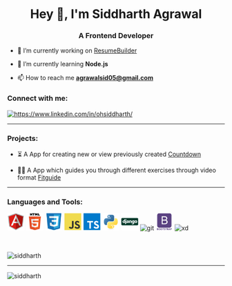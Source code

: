 <h1 align="center">Hey 👋, I'm Siddharth Agrawal</h1>
<h3 align="center">A Frontend Developer</h3>

- 🔭 I’m currently working on [ResumeBuilder](https://github.com/siddharth0-0/resume-build)

- 🌱 I’m currently learning **Node.js**

- 📫 How to reach me **agrawalsid05@gmail.com**

<h3 align="left">Connect with me:</h3>
<a href="https://www.linkedin.com/in/ohsiddharth" target="blank"><img align="center" src="https://raw.githubusercontent.com/rahuldkjain/github-profile-readme-generator/master/src/images/icons/Social/linked-in-alt.svg" alt="https://www.linkedin.com/in/ohsiddharth/" height="30" width="40" /></a>
<hr>

<h3 align="left">Projects:</h3>

- ⏳ A App for creating new or view previously created [Countdown](https://tender-mccarthy-ba980c.netlify.app/)

- 🧘🧘‍ A App which guides you through different exercises through video format [Fitguide](https://pensive-leavitt-0fd945.netlify.app/)
<hr>

<h3 align="left">Languages and Tools:</h3>

<p align="left">
	<img src="https://raw.githubusercontent.com/devicons/devicon/master/icons/angularjs/angularjs-original.svg" alt="Angular" width="40" height="40"/>
 	<img src="https://raw.githubusercontent.com/devicons/devicon/master/icons/html5/html5-original-wordmark.svg" alt="html5" width="40" height="40"/>
	<img src="https://raw.githubusercontent.com/devicons/devicon/master/icons/css3/css3-original.svg" alt="css3" width="40" height="40"/>
 	<img src="https://raw.githubusercontent.com/devicons/devicon/master/icons/javascript/javascript-original.svg" alt="javascript" width="40" height="40"/>
	<img src="https://raw.githubusercontent.com/devicons/devicon/master/icons/typescript/typescript-plain.svg" alt="ts" width="40" height="40"/>
	<img src="https://raw.githubusercontent.com/devicons/devicon/master/icons/python/python-original.svg" alt="python" width="40" height="40"/>
	<img src="https://raw.githubusercontent.com/devicons/devicon/master/icons/django/django-plain.svg" alt="Django" width="40" height="40"/> 
	<img src="https://www.vectorlogo.zone/logos/git-scm/git-scm-icon.svg" alt="git" width="40" height="40"/>
	<img src="https://raw.githubusercontent.com/devicons/devicon/master/icons/bootstrap/bootstrap-plain-wordmark.svg" alt="bootstrap" width="40" height="40"/>
	<img src="https://cdn.worldvectorlogo.com/logos/adobe-xd.svg" alt="xd" width="40" height="40"/>
</p>
</br>
<p><img align="center" src="https://github-readme-stats.vercel.app/api/top-langs?username=siddharth0-0&show_icons=true&locale=en&layout=compact&hide=html&theme=midnight-purple" alt="siddharth" /></p>
<hr>

<p><img align="center" src="https://github-readme-stats.vercel.app/api?username=siddharth0-0&show_icons=true&locale=en&theme=midnight-purple&count_private=true" alt="siddharth" /></p>






